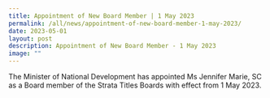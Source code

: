```yaml
---
title: Appointment of New Board Member | 1 May 2023
permalink: /all/news/appointment-of-new-board-member-1-may-2023/
date: 2023-05-01
layout: post
description: Appointment of New Board Member - 1 May 2023
image: ""
---
```

The Minister of National Development has appointed Ms Jennifer Marie, SC as a Board member of the Strata Titles Boards with effect from 1 May 2023.